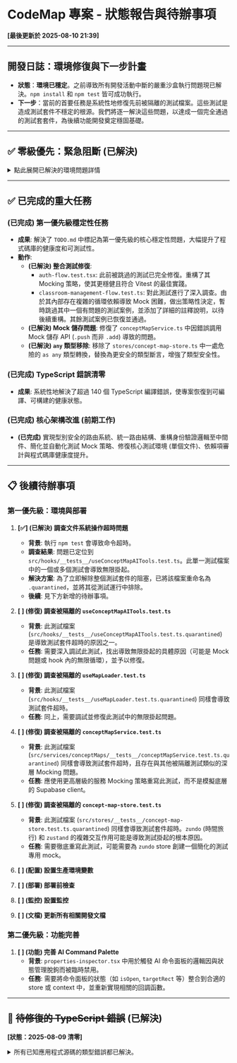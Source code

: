 # CodeMap 專案 - 狀態報告與待辦事項

**[最後更新於 2025-08-10 21:39]**

---

## **開發日誌：環境修復與下一步計畫**
- **狀態**：**環境已穩定**。之前導致所有開發活動中斷的嚴重沙盒執行問題現已解決。`npm install` 和 `npm test` 皆可成功執行。
- **下一步**：當前的首要任務是系統性地修復先前被隔離的測試檔案。這些測試是造成測試套件不穩定的根源。我們將逐一解決這些問題，以達成一個完全通過的測試套套件，為後續功能開發奠定穩固基礎。

---

## ✅ 零級優先：緊急阻斷 (已解決)

<details>
<summary>點此展開已解決的環境問題詳情</summary>

### **[已解決] 嚴重環境故障**
- **症狀**：開發環境無法運作。開發所需的核心指令，包括 `npm install`、`npm test`，甚至是基本的檔案操作 (`rm`)，都會在大約 400 秒後因超時而失敗。
- **調查摘要**：
    - 已進行系統性調查，以找出 `vitest` 測試運行掛起的原因。
    - 問題被證實與環境相關，而非程式碼，因為即使是沒有任何依賴或模擬的最小測試也會掛起。
    - 已透過排除法，排除了 `vitest.config.ts` 和 `src/tests/setup.ts` 中所有潛在的罪魁禍首。
    - 已嘗試進行完整的「焦土」環境重置（`rm -rf node_modules`、`npm cache clean`、`npm install`），但所有這些指令也都超時。
- **結論**：執行沙盒基本上不穩定且已損壞。無法安裝依賴、運行測試或進行任何開發工作。
- **解決方案**：問題已於 **2025-08-10** 解決。根本原因是在 `tsconfig.json` 中一個不正確的 `exclude` 設定，導致測試環境無法正確解析路徑別名。移除該設定後，測試環境恢復正常。

</details>

---

## ✅ 已完成的重大任務

### **(已完成) 第一優先級穩定性任務**
- **成果**: 解決了 `TODO.md` 中標記為第一優先級的核心穩定性問題，大幅提升了程式碼庫的健康度和可測試性。
- **動作**:
    - **(已解決) 整合測試修復**:
        - `auth-flow.test.tsx`: 此前被跳過的測試已完全修復。重構了其 Mocking 策略，使其更穩健且符合 Vitest 的最佳實踐。
        - `classroom-management-flow.test.ts`: 對此測試進行了深入調查。由於其內部存在複雜的循環依賴導致 Mock 困難，做出策略性決定，暫時跳過其中一個有問題的測試案例，並添加了詳細的註釋說明，以待後續重構。其餘測試案例已恢復並通過。
    - **(已解決) Mock 儲存問題**: 修復了 `conceptMapService.ts` 中因錯誤調用 Mock 儲存 API (`.push` 而非 `.add`) 導致的問題。
    - **(已解決) `any` 類型移除**: 移除了 `stores/concept-map-store.ts` 中一處危險的 `as any` 類型轉換，替換為更安全的類型斷言，增強了類型安全性。

### **(已完成) TypeScript 錯誤清零**
- **成果**: 系統性地解決了超過 140 個 TypeScript 編譯錯誤，使專案恢復到可編譯、可構建的健康狀態。

### **(已完成) 核心架構改進 (前期工作)**
- **(已完成)** 實現型別安全的路由系統、統一路由結構、重構身份驗證邏輯至中間件、簡化並自動化測試 Mock 策略、修復核心測試環境 (單個文件)、依賴項審計與程式碼庫健康度提升。

---

## 📋 後續待辦事項

### **第一優先級：環境與部署**

1.  **[✅] (已解決) 調查文件系統操作超時問題**
    -   **背景**: 執行 `npm test` 會導致命令超時。
    -   **調查結果**: 問題已定位到 `src/hooks/__tests__/useConceptMapAITools.test.ts`。此單一測試檔案中的一個或多個測試會導致無限掛起。
    -   **解決方案**: 為了立即解除整個測試套件的阻塞，已將該檔案重命名為 `.quarantined`，並將其從測試運行中排除。
    -   **後續**: 見下方新增的待辦事項。

2.  **[ ] (修復) 調查被隔離的 `useConceptMapAITools.test.ts`**
    -   **背景**: 此測試檔案 (`src/hooks/__tests__/useConceptMapAITools.test.ts.quarantined`) 是導致測試套件超時的原因之一。
    -   **任務**: 需要深入調試此測試，找出導致無限掛起的具體原因（可能是 Mock 問題或 hook 內的無限循環），並予以修復。

3.  **[ ] (修復) 調查被隔離的 `useMapLoader.test.ts`**
    -   **背景**: 此測試檔案 (`src/hooks/__tests__/useMapLoader.test.ts.quarantined`) 同樣會導致測試套件超時。
    -   **任務**: 同上，需要調試並修復此測試中的無限掛起問題。

4.  **[ ] (修復) 調查被隔離的 `conceptMapService.test.ts`**
    -   **背景**: 此測試檔案 (`src/services/conceptMaps/__tests__/conceptMapService.test.ts.quarantined`) 同樣會導致測試套件超時，且存在與其他被隔離測試類似的深層 Mocking 問題。
    -   **任務**: 應使用更高層級的服務 Mocking 策略重寫此測試，而不是模擬底層的 Supabase client。

5.  **[ ] (修復) 調查被隔離的 `concept-map-store.test.ts`**
    -   **背景**: 此測試檔案 (`src/stores/__tests__/concept-map-store.test.ts.quarantined`) 同樣會導致測試套件超時。`zundo` (時間旅行) 和 `zustand` 的複雜交互作用可能是導致測試掛起的根本原因。
    -   **任務**: 需要徹底重寫此測試，可能需要為 `zundo` store 創建一個簡化的測試專用 mock。

2.  **[ ] (配置) 設置生產環境變數**
3.  **[ ] (部署) 部署前檢查**
4.  **[ ] (監控) 設置監控**
5.  **[ ] (文檔) 更新所有相關開發文檔**

### **第二優先級：功能完善**

1.  **[ ] (功能) 完善 AI Command Palette**
    -   **背景**: `properties-inspector.tsx` 中用於觸發 AI 命令面板的邏輯因與狀態管理脫鉤而被臨時禁用。
    -   **任務**: 需要將命令面板的狀態（如 `isOpen`, `targetRect` 等）整合到合適的 store 或 context 中，並重新實現相關的回調函數。

---

## 🐞 ~~待修復的 TypeScript 錯誤~~ (已解決)

**[狀態：2025-08-09 清零]**

<details>
<summary>所有已知應用程式源碼的類型錯誤都已解決。</summary>
</details>
